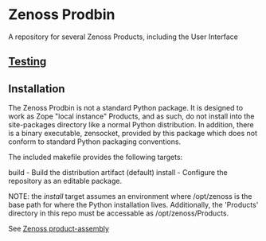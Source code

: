 # Zenoss Prodbin
A repository for several Zenoss Products, including the User Interface


## [Testing](tests/)


## Installation
The Zenoss Prodbin is not a standard Python package.  It is designed to work as Zope "local instance" Products, and as such, do not install into the site-packages directory like a normal Python distribution.  In addition, there is a binary executable, zensocket, provided by this package which does not conform to standard Python packaging conventions.

The included makefile provides the following targets:

   build - Build the distribution artifact (default)
   install - Configure the repository as an editable package.

NOTE: the *install* target assumes an environment where /opt/zenoss is the base path for where the Python installation lives.  Additionally, the 'Products' directory in this repo must be accessable as /opt/zenoss/Products.

See [Zenoss product-assembly](https://github.com/zenoss/product-assembly)
